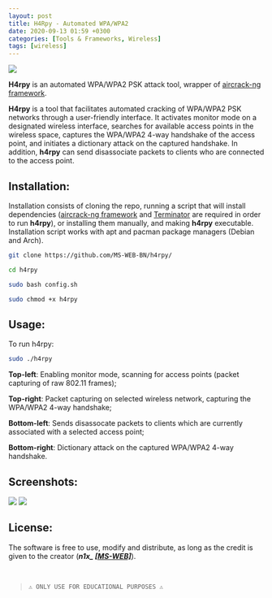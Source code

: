 ```yaml
---
layout: post
title: H4Rpy - Automated WPA/WPA2
date: 2020-09-13 01:59 +0300
categories: [Tools & Frameworks, Wireless]
tags: [wireless]
---
```








![](../../assets/img/wireless/h4rpy.png)

**H4rpy** is an automated WPA/WPA2 PSK attack tool, wrapper of [aircrack-ng framework](https://github.com/aircrack-ng/aircrack-ng).

**H4rpy** is a tool that facilitates automated cracking of WPA/WPA2 PSK networks through a user-friendly interface. It activates monitor mode on a designated wireless interface, searches for available access points in the wireless space, captures the WPA/WPA2 4-way handshake of the access point, and initiates a dictionary attack on the captured handshake. In addition, **h4rpy** can send disassociate packets to clients who are connected to the access point.

Installation:
--

Installation consists of cloning the repo, running a script that will install dependencies ([aircrack-ng framework](https://github.com/aircrack-ng/aircrack-ng) and [Terminator](https://code.launchpad.net/terminator/) are required in order to run **h4rpy**), or installing them manually, and making **h4rpy** executable. Installation script works with apt and pacman package managers (Debian and Arch).

```bash
git clone https://github.com/MS-WEB-BN/h4rpy/
```
```bash
cd h4rpy
```
```bash
sudo bash config.sh
```
```bash
sudo chmod +x h4rpy
```
    

Usage:
--

To run h4rpy:

```bash
sudo ./h4rpy
``` 

**Top-left**: Enabling monitor mode, scanning for access points (packet capturing of raw 802.11 frames);

**Top-right**: Packet capturing on selected wireless network, capturing the WPA/WPA2 4-way handshake;

**Bottom-left**: Sends disassocate packets to clients which are currently associated with a selected access point;

**Bottom-right**: Dictionary attack on the captured WPA/WPA2 4-way handshake.

Screenshots:
--

![](../../assets/img/wireless/h4rpy2.png) 
![](../../assets/img/wireless/h4rpy3.png)

License:
--

The software is free to use, modify and distribute, as long as the credit is given to the creator (_**n1x\_ [\[MS-WEB\]](https://www.ms-web.agency/)**_).

<br>
  

>`⚠ ONLY USE FOR EDUCATIONAL PURPOSES ⚠`
